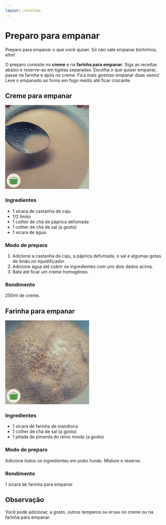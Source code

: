 ```yaml
---
layout: receitas
---
```

# Preparo para empanar

Preparo para empanar o que você quiser. Só não vale empanar bichinhos, eihn! <i class="fas fa-smile-wink"></i> 

O preparo consiste no **creme** e na **farinha para empanar**. Siga as receitas abaixo e reserve-as em tigelas separadas. Escolha o que quiser empanar, passe na farinha e após no creme. Fica mais gostoso empanar duas vezes! Leve o empanado ao forno em fogo médio até ficar crocante.

## Creme para empanar

![Creme para empanar](./creme_para_empanar.jpg)

### Ingredientes

* 1 xícara de castanha de caju
* 1/2 limão
* 1 colher de chá de páprica defumada
* 1 colher de chá de sal (a gosto)
* 1 xícara de água

### Modo de preparo

1. Adicione a castanha de caju, a páprica defumada, o sal e algumas gotas de limão no liquidificador.
2. Adicione água até cobrir os ingredientes com uns dois dedos acima. 
3. Bata até ficar um creme homogêneo.

### Rendimento

250ml de creme.

## Farinha para empanar

![Farinha para empanar](./farinha_para_empanar.jpg)

### Ingredientes

* 1 xícara de farinha de mandioca
* 1 colher de chá de sal (a gosto)
* 1 pitada de pimenta do reino moída (a gosto)

### Modo de preparo
 
Adicione todos os ingredientes em prato fundo. Misture e reserve.

### Rendimento

1 xícara de farinha para empanar.

## Observação

Você pode adicionar, a gosto, outros temperos ou ervas no creme ou na farinha para empanar.
